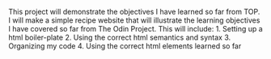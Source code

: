 This project will demonstrate the objectives I have learned so far from TOP. 
I will make a simple recipe website that will illustrate the learning objectives I have covered so far from The Odin Project. 
This will include:
    1. Setting up a html boiler-plate
    2. Using the correct html semantics and syntax
    3. Organizing my code
    4. Using the correct html elements learned so far